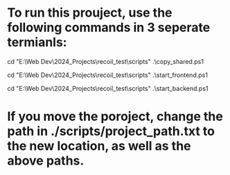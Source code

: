 # To run this prouject, use the following commands in 3 seperate termianls:

cd "E:\Web Dev\2024_Projects\recoil_test\scripts"
.\copy_shared.ps1

cd "E:\Web Dev\2024_Projects\recoil_test\scripts"
.\start_frontend.ps1

cd "E:\Web Dev\2024_Projects\recoil_test\scripts"
.\start_backend.ps1

# If you move the poroject, change the path in ./scripts/project_path.txt to the new location, as well as the above paths.
